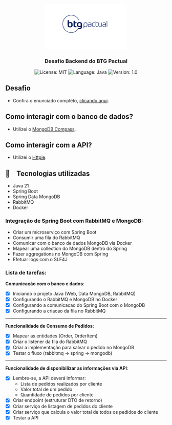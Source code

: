 <p align="center" width="100%">
    <img width="50%" src="./image/btg-logo.jpg"> 
</p>


<h3 align="center">
  Desafio Backend do BTG Pactual
</h3>

<p align="center">

  <img alt="License: MIT" src="https://img.shields.io/badge/license-MIT-%2304D361">
  <img alt="Language: Java" src="https://img.shields.io/badge/language-java-green">
  <img alt="Version: 1.0" src="https://img.shields.io/badge/version-1.0-yellowgreen">

</p>

## Desafio
- Confira o enunciado completo, [clicando aqui](problem.md).

## Como interagir com o banco de dados?
- Utilizei o [MongoDB Compass](https://www.mongodb.com/products/tools/compass).

## Como interagir com a API?
- Utilizei o [Httpie](https://github.com/httpie).

## :rocket: Tecnologias utilizadas

* Java 21
* Spring Boot
* Spring Data MongoDB
* RabbitMQ
* Docker

### Integração de Spring Boot com RabbitMQ e MongoDB:

- Criar um microserviço com Spring Boot
- Consumir uma fila do RabbitMQ
- Comunicar com o banco de dados MongoDB via Docker
- Mapear uma collection do MongoDB dentro do Spring
- Fazer aggregations no MongoDB com Spring
- Efetuar logs com o SLF4J

### Lista de tarefas:

**Comunicação com o banco e dados**:

- [x]  Iniciando o projeto Java (Web, Data MongoDB, RabbitMQ)
- [x]  Configurando o RabbitMQ e MongoDB no Docker
- [x]  Configurando a comunicacao do Spring Boot com o MongoDB
- [x]  Configurando a criacao da fila no RabbitMQ

---

**Funcionalidade de Consumo de Pedidos**:

- [x]  Mapear as entidades (Order, OrderItem)
- [x]  Criar o listener da fila do RabbitMQ
- [x]  Criar a implementação para salvar o pedido no MongoDB
- [x]  Testar o fluxo (rabbitmq → spring → mongodb)

---

**Funcionalidade de disponibilizar as informações via API**:

- [x]  Lembre-se, a API deverá informar:
    - Lista de pedidos realizados por cliente
    - Valor total de um pedido
    - Quantidade de pedidos por cliente
- [x]  Criar endpoint (estruturar DTO de retorno)
- [x]  Criar serviço de listagem de pedidos do cliente
- [x]  Criar serviço que calcula o valor total de todos os pedidos do cliente
- [x]  Testar a API
